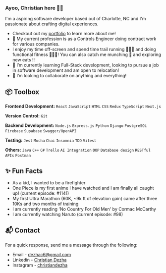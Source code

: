 ### Ayoo, Christian here ✌🏽

I'm a aspiring software developer based out of Charlotte, NC and I'm passionate about crafting digital experiences. 

- Checkout out my [portfolio](https://www.christiandezha.com/) to learn more about me!
- 👀 My current profession is as a Controls Engineer doing contract work for various companies.
- I enjoy my time off-screen and spend time trail running 🏃🏽‍♂️ and doing functional fitness 🏋🏽‍♂️! You can also catch me munching 🍕 and exploring new eats !!
- 🌱 I’m currently learning Full-Stack development, looking to pursue a job in software development and am open to relocation!
- 💞️ I’m looking to collaborate on anything and everything!


## 📦 Toolbox
**Frontend Development:** `React` `JavaScript` `HTML` `CSS` `Redux` `TypeScript` `Next.js`
 
**Version Control:** `Git`

**Backend Development:** `Node.js` `Express.js` `Python` `Django` `PostgreSQL` `Firebase` `Supabase` `Swagger/OpenAPI`

**Testing:** `Jest` `Mocha` `Chai` `Insomnia` `TDD` `Vitest`

**Others:** `Java` `C++` `C#` `Trello` `AI Integration` `OOP` `Database design` `RESTful APIs` `Postman`


## ✨ Fun Facts
- As a kid, I wanted to be a firefighter
- One Piece is my first anime I have watched and I am finally all caught up! (current episode: #1141)
- My first Ultra Marathon (60K, ~9k ft of elevation gain) came after three 10Ks and two months of training
- I am currently reading 'No Country For Old Men' by Cormac McCarthy
- I am currently watching Naruto (current episode: #98)
   
## 📬 Contact
For a quick response, send me a message through the following: 

- Email - [dezhac6@gmail.com](mailto:dezhac6@gmail.com)
- Linkedin - [Christian Dezha](https://www.linkedin.com/in/christian-dezha-bolteada-1386a2135)
- Instagram - [christiandezha](https://www.instagram.com/christiandezha)
<!---
kekedezha/kekedezha is a ✨ special ✨ repository because its `README.md` (this file) appears on your GitHub profile.
You can click the Preview link to take a look at your changes.
--->
